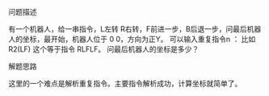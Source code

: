 问题描述

有一个机器人，给一串指令，L左转 R右转，F前进一步，B后退一步，问最后机器人的坐标，最开始，机器人位于 0 0，方向为正Y。 可以输入重复指令n ： 比如 R2(LF) 这个等于指令 RLFLF。 问最后机器人的坐标是多少？

解题思路

这里的一个难点是解析重复指令。主要指令解析成功，计算坐标就简单了。